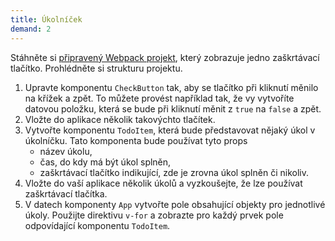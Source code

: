 ```yaml
---
title: Úkolníček
demand: 2
---
```


Stáhněte si [připravený Webpack projekt](../assets/check.zip), který zobrazuje jedno zaškrtávací tlačítko. Prohlédněte si strukturu projektu.

1. Upravte komponentu `CheckButton` tak, aby se tlačítko při kliknutí měnilo na křížek a zpět. To můžete provést například tak, že vy vytvoříte datovou položku, která se bude při kliknutí měnit z `true` na `false` a zpět.
1. Vložte do aplikace několik takovýchto tlačítek.
1. Vytvořte komponentu `TodoItem`, která bude představovat nějaký úkol v úkolníčku. Tato komponenta bude používat tyto props
   - název úkolu,
   - čas, do kdy má být úkol splněn,
   - zaškrtávací tlačítko indikující, zde je zrovna úkol splněn či nikoliv.
1. Vložte do vaší aplikace několik úkolů a vyzkoušejte, že lze používat zaškrtávací tlačítka.
1. V datech komponenty `App` vytvořte pole obsahující objekty pro jednotlivé úkoly. Použijte direktivu `v-for` a zobrazte pro každý prvek pole odpovídající komponentu `TodoItem`.
